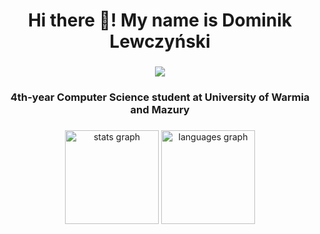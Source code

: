 <h1 align="center">Hi there 👋! My name is Dominik Lewczyński</h1>

###

<div align="center">
  <img src="https://profile-counter.glitch.me/DLQuake/count.svg?"  />
</div>

###

<h3 align="center">4th-year Computer Science student at University of Warmia and Mazury</h3>

###

<div align="center">
  <img src="https://github-readme-stats.vercel.app/api?hide_title=false&hide_rank=false&show_icons=true&include_all_commits=true&count_private=true&disable_animations=false&theme=dracula&locale=en&hide_border=false&username=DLQuake" height="150" alt="stats graph"  />
  <img src="https://github-readme-stats.vercel.app/api/top-langs?locale=en&hide_title=false&layout=compact&card_width=320&langs_count=5&theme=dracula&hide_border=false&username=DLQuake" height="150" alt="languages graph"  />
</div>
